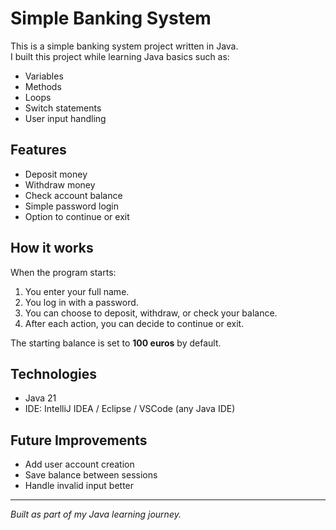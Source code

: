 # Simple Banking System

This is a simple banking system project written in Java.  
I built this project while learning Java basics such as:
- Variables
- Methods
- Loops
- Switch statements
- User input handling

## Features

- Deposit money
- Withdraw money
- Check account balance
- Simple password login
- Option to continue or exit

## How it works

When the program starts:
1. You enter your full name.
2. You log in with a password.
3. You can choose to deposit, withdraw, or check your balance.
4. After each action, you can decide to continue or exit.

The starting balance is set to **100 euros** by default.

## Technologies

- Java 21
- IDE: IntelliJ IDEA / Eclipse / VSCode (any Java IDE)

## Future Improvements

- Add user account creation
- Save balance between sessions
- Handle invalid input better

---

*Built as part of my Java learning journey.*
